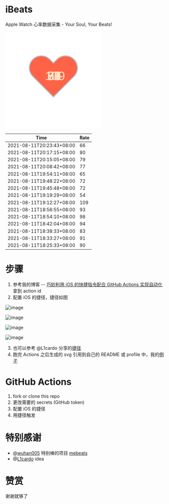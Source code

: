 # iBeats
Apple Watch 心率数据采集 - Your Soul, Your Beats!

![](./files/heart.svg)

<!--START_SECTION:my_heart_rate-->
| Time | Rate | 
 | ---- | ---- | 
| 2021-08-11T20:23:43+08:00 | 66 |
| 2021-08-11T20:17:15+08:00 | 80 |
| 2021-08-11T20:15:05+08:00 | 79 |
| 2021-08-11T20:08:42+08:00 | 77 |
| 2021-08-11T19:54:11+08:00 | 65 |
| 2021-08-11T19:48:22+08:00 | 72 |
| 2021-08-11T19:45:48+08:00 | 72 |
| 2021-08-11T19:19:29+08:00 | 54 |
| 2021-08-11T19:12:27+08:00 | 109 |
| 2021-08-11T18:56:55+08:00 | 93 |
| 2021-08-11T18:54:10+08:00 | 98 |
| 2021-08-11T18:42:04+08:00 | 94 |
| 2021-08-11T18:38:33+08:00 | 83 |
| 2021-08-11T18:33:27+08:00 | 91 |
| 2021-08-11T18:25:33+08:00 | 90 |

<!--END_SECTION:my_heart_rate-->

# 步骤
1. 参考我的博客 -- [巧妙利用 iOS 的快捷指令配合 GitHub Actions 实现自动化](https://github.com/yihong0618/gitblog/issues/198) 拿到 action id
2. 配置 iOS 的捷径，捷径如图

![image](https://user-images.githubusercontent.com/15976103/122154218-0db0b480-ce97-11eb-93bb-5aec07c558dc.png)

![image](https://user-images.githubusercontent.com/15976103/122154236-186b4980-ce97-11eb-8e4b-70551a0391ae.png)

![image](https://user-images.githubusercontent.com/15976103/122154268-2d47dd00-ce97-11eb-902e-3acf292265a9.png)

![image](https://user-images.githubusercontent.com/15976103/122174055-fa144680-ceb4-11eb-9be2-3eb83cd516f7.png)

3. 也可以参考 @L1cardo 分享的[捷径](https://www.icloud.com/shortcuts/6ab6047b459c41ad822ad6b94b1c03d4)
4. 跑完 Actions 之后生成的 svg 引用到自己的 README 或 profile 中，我的[例子](https://github.com/yihong0618) 

# GitHub Actions

1. fork or clone this repo
2. 更改需要的 secrets (GitHub token)
3. 配置 iOS 的捷径
4. 用捷径触发

# 特别感谢
- @[wuhan005](https://github.com/wuhan005) 特别棒的项目 [mebeats](https://github.com/wuhan005/mebeats)
- @[L1cardo](https://github.com/L1cardo) idea

# 赞赏
谢谢就够了
